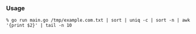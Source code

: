 ### Usage 

```
% go run main.go /tmp/example.com.txt | sort | uniq -c | sort -n | awk '{print $2}' | tail -n 10
```
